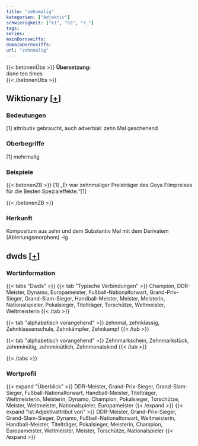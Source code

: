 ```yaml
---
title: "zehnmalig"
kategorien: ["Adjektiv"]
schwierigkeit: ["k1", "h2", "r_"]
tags:
series:
mainDornseiffs:
domainDornseiffs:
url: "zehnmalig"
---
```


{{< betonenÜbs >}}
**Übersetzung:**  
done  ten times  
{{< /betonenÜbs >}}

## Wiktionary [[+](https://de.wiktionary.org/wiki/zehnmalig)]

### Bedeutungen
[1] attributiv gebraucht, auch adverbial: zehn Mal geschehend  

### Oberbegriffe
[1] mehrmalig  

### Beispiele
{{< betonenZB >}}
[1] „Er war zehnmaliger Preisträger des Goya Filmpreises für die Besten Spezialeffekte.“[1]  

{{< /betonenZB >}}
### Herkunft
Kompositum aus zehn und dem Substantiv Mal mit dem Derivatem (Ableitungsmorphem) -ig  



## dwds [[+](https://www.dwds.de/wb/zehnmalig)]

### Wortinformation
{{< tabs "Dwds" >}}
{{< tab "Typische Verbindungen" >}}
Champion, DDR-Meister, Dynamo, Europameister, Fußball-Nationaltorwart, Grand-Prix-Sieger, Grand-Slam-Sieger, Handball-Meister, Meister, Meisterin, Nationalspieler, Pokalsieger, Titelträger, Torschütze, Weltmeister, Weltmeisterin
{{< /tab >}}

{{< tab "alphabetisch vorangehend" >}}
zehnmal, zehnklassig, Zehnklassenschule, Zehnkämpfer, Zehnkampf
{{< /tab >}}

{{< tab "alphabetisch vorangehend" >}}
Zehnmarkschein, Zehnmarkstück, zehnminütig, zehnminütlich, Zehnmonatskind
{{< /tab >}}

{{< /tabs >}}

### Wortprofil
{{< expand "Überblick" >}} DDR-Meister, Grand-Prix-Sieger, Grand-Slam-Sieger, Fußball-Nationaltorwart, Handball-Meister, Titelträger, Weltmeisterin, Meisterin, Dynamo, Champion, Pokalsieger, Torschütze, Meister, Weltmeister, Nationalspieler, Europameister {{< /expand >}}
{{< expand "ist Adjektivattribut von" >}} DDR-Meister, Grand-Prix-Sieger, Grand-Slam-Sieger, Dynamo, Fußball-Nationaltorwart, Weltmeisterin, Handball-Meister, Titelträger, Pokalsieger, Meisterin, Champion, Europameister, Weltmeister, Meister, Torschütze, Nationalspieler {{< /expand >}}


